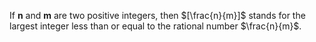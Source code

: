 If **n** and **m** are two positive integers, then $[\frac{n}{m}]$ stands for the largest integer less than or equal to the rational number $\frac{n}{m}$.